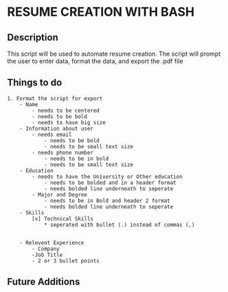 # RESUME CREATION WITH BASH

## Description
This script will be used to automate resume creation. The script will prompt the user to enter data, format the data, and export the .pdf file

## Things to do
    1. Format the script for export
        - Name
            - needs to be centered 
            - needs to be bold
            - needs to have big size
        - Information about user
            - needs email
                - needs to be bold
                - needs to be small text size
            - needs phone number
                - needs to be in bold 
                - needs to be small text size
        - Education
            - needs to have the University or Other education 
                - needs to be bolded and in a header format 
                - needs bolded line underneath to seperate
            - Major and Degree
                - needs to be in Bold and header 2 format
                - needs bolded line underneath to seperate
        - Skills
            [x] Technical Skills
                * seperated with bullet (.) instead of commas (,)
          

        - Relevent Experience
            - Company
            -Job Title 
            - 2 or 3 bullet points


## Future Additions 
